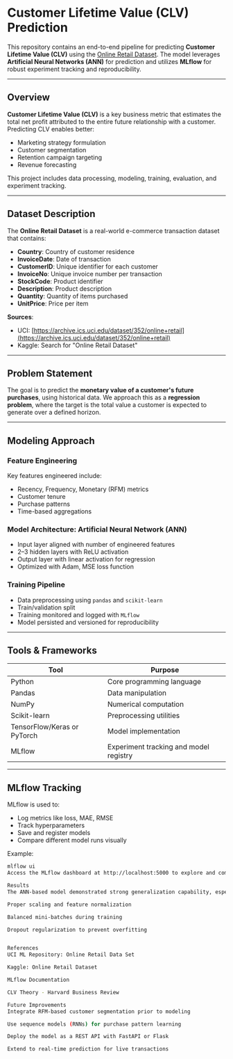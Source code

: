 #  Customer Lifetime Value (CLV) Prediction

This repository contains an end-to-end pipeline for predicting **Customer Lifetime Value (CLV)** using the [Online Retail Dataset](https://archive.ics.uci.edu/dataset/352/online+retail). The model leverages **Artificial Neural Networks (ANN)** for prediction and utilizes **MLflow** for robust experiment tracking and reproducibility.

---

##  Overview

**Customer Lifetime Value (CLV)** is a key business metric that estimates the total net profit attributed to the entire future relationship with a customer. Predicting CLV enables better:

- Marketing strategy formulation
- Customer segmentation
- Retention campaign targeting
- Revenue forecasting

This project includes data processing, modeling, training, evaluation, and experiment tracking.

---

##  Dataset Description

The **Online Retail Dataset** is a real-world e-commerce transaction dataset that contains:

- **Country**: Country of customer residence
- **InvoiceDate**: Date of transaction
- **CustomerID**: Unique identifier for each customer
- **InvoiceNo**: Unique invoice number per transaction
- **StockCode**: Product identifier
- **Description**: Product description
- **Quantity**: Quantity of items purchased
- **UnitPrice**: Price per item

 **Sources**:
- UCI: [https://archive.ics.uci.edu/dataset/352/online+retail](https://archive.ics.uci.edu/dataset/352/online+retail)
- Kaggle: Search for "Online Retail Dataset"

---

##  Problem Statement

The goal is to predict the **monetary value of a customer's future purchases**, using historical data. We approach this as a **regression problem**, where the target is the total value a customer is expected to generate over a defined horizon.

---

##  Modeling Approach

###  Feature Engineering
Key features engineered include:
- Recency, Frequency, Monetary (RFM) metrics
- Customer tenure
- Purchase patterns
- Time-based aggregations

###  Model Architecture: Artificial Neural Network (ANN)
- Input layer aligned with number of engineered features
- 2–3 hidden layers with ReLU activation
- Output layer with linear activation for regression
- Optimized with Adam, MSE loss function

###  Training Pipeline
- Data preprocessing using `pandas` and `scikit-learn`
- Train/validation split
- Training monitored and logged with `MLflow`
- Model persisted and versioned for reproducibility

---

##  Tools & Frameworks

| Tool       | Purpose                        |
|------------|--------------------------------|
| Python     | Core programming language      |
| Pandas     | Data manipulation              |
| NumPy      | Numerical computation          |
| Scikit-learn | Preprocessing utilities      |
| TensorFlow/Keras or PyTorch | Model implementation |
| MLflow     | Experiment tracking and model registry |

---

##  MLflow Tracking

MLflow is used to:
- Log metrics like loss, MAE, RMSE
- Track hyperparameters
- Save and register models
- Compare different model runs visually

Example:
```bash
mlflow ui
Access the MLflow dashboard at http://localhost:5000 to explore and compare experiments.

Results
The ANN-based model demonstrated strong generalization capability, especially when fine-tuned with:

Proper scaling and feature normalization

Balanced mini-batches during training

Dropout regularization to prevent overfitting


References
UCI ML Repository: Online Retail Data Set

Kaggle: Online Retail Dataset

MLflow Documentation

CLV Theory - Harvard Business Review

Future Improvements
Integrate RFM-based customer segmentation prior to modeling

Use sequence models (RNNs) for purchase pattern learning

Deploy the model as a REST API with FastAPI or Flask

Extend to real-time prediction for live transactions